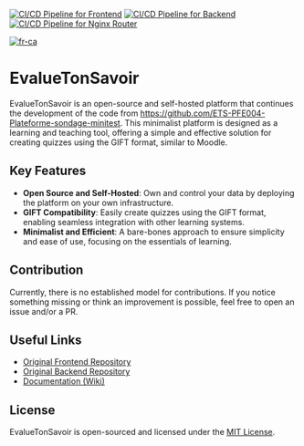 [![CI/CD Pipeline for Frontend](https://github.com/ets-cfuhrman-pfe/EvalueTonSavoir/actions/workflows/frontend-deploy.yml/badge.svg)](https://github.com/ets-cfuhrman-pfe/EvalueTonSavoir/actions/workflows/frontend-deploy.yml)
[![CI/CD Pipeline for Backend](https://github.com/ets-cfuhrman-pfe/EvalueTonSavoir/actions/workflows/backend-deploy.yml/badge.svg)](https://github.com/ets-cfuhrman-pfe/EvalueTonSavoir/actions/workflows/backend-deploy.yml)
[![CI/CD Pipeline for Nginx Router](https://github.com/ets-cfuhrman-pfe/EvalueTonSavoir/actions/workflows/deploy.yml/badge.svg)](https://github.com/ets-cfuhrman-pfe/EvalueTonSavoir/actions/workflows/deploy.yml)

[![fr-ca](https://img.shields.io/badge/lang-fr--ca-green.svg)](https://github.com/ets-cfuhrman-pfe/EvalueTonSavoir/blob/master/README-fr-ca.md)

# EvalueTonSavoir

EvalueTonSavoir is an open-source and self-hosted platform that continues the development of the code from https://github.com/ETS-PFE004-Plateforme-sondage-minitest. This minimalist platform is designed as a learning and teaching tool, offering a simple and effective solution for creating quizzes using the GIFT format, similar to Moodle.

## Key Features

* **Open Source and Self-Hosted**: Own and control your data by deploying the platform on your own infrastructure.
* **GIFT Compatibility**: Easily create quizzes using the GIFT format, enabling seamless integration with other learning systems.
* **Minimalist and Efficient**: A bare-bones approach to ensure simplicity and ease of use, focusing on the essentials of learning.

## Contribution

Currently, there is no established model for contributions. If you notice something missing or think an improvement is possible, feel free to open an issue and/or a PR.

## Useful Links

* [Original Frontend Repository](https://github.com/ETS-PFE004-Plateforme-sondage-minitest/ETS-PFE004-EvalueTonSavoir-Frontend)
* [Original Backend Repository](https://github.com/ETS-PFE004-Plateforme-sondage-minitest/ETS-PFE004-EvalueTonSavoir-Backend)
* [Documentation (Wiki)](https://github.com/ets-cfuhrman-pfe/EvalueTonSavoir/wiki)

## License

EvalueTonSavoir is open-sourced and licensed under the [MIT License](/LICENSE).
